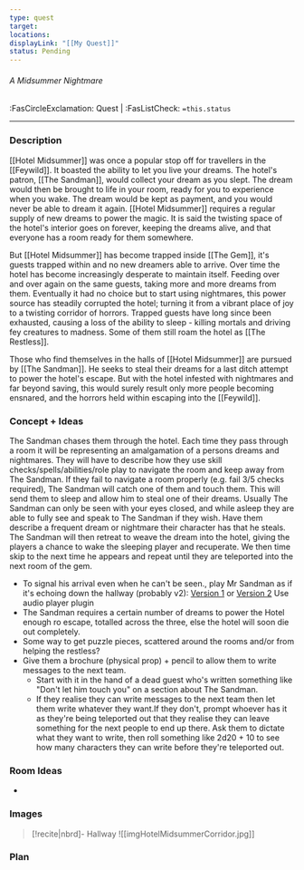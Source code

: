 ```yaml
---
type: quest
target: 
locations: 
displayLink: "[[My Quest]]"
status: Pending
---
```

###### A Midsummer Nightmare
<span class="sub2"> :FasCircleExclamation: Quest | :FasListCheck: `=this.status` </span>

---

### Description
[[Hotel Midsummer]] was once a popular stop off for travellers in the [[Feywild]]. It boasted the ability to let you live your dreams. The hotel's patron, [[The Sandman]], would collect your dream as you slept. The dream would then be brought to life in your room, ready for you to experience when you wake. The dream would be kept as payment, and you would never be able to dream it again. [[Hotel Midsummer]] requires a regular supply of new dreams to power the magic. It is said the twisting space of the hotel's interior goes on forever, keeping the dreams alive, and that everyone has a room ready for them somewhere.

But [[Hotel Midsummer]] has become trapped inside [[The Gem]], it's guests trapped within and no new dreamers able to arrive. Over time the hotel has become increasingly desperate to maintain itself. Feeding over and over again on the same guests, taking more and more dreams from them. Eventually it had no choice but to start using nightmares, this power source has steadily corrupted the hotel; turning it from a vibrant place of joy to a twisting corridor of horrors. Trapped guests have long since been exhausted, causing a loss of the ability to sleep - killing mortals and driving fey creatures to madness. Some of them still roam the hotel as [[The Restless]].

Those who find themselves in the halls of [[Hotel Midsummer]] are pursued by [[The Sandman]]. He seeks to steal their dreams for a last ditch attempt to power the hotel's escape. But with the hotel infested with nightmares and far beyond saving, this would surely result only more people becoming ensnared, and the horrors held within escaping into the [[Feywild]].

### Concept + Ideas

The Sandman chases them through the hotel. Each time they pass through a room it will be representing an amalgamation of a persons dreams and nightmares. They will have to describe how they use skill checks/spells/abilities/role play to navigate the room and keep away from The Sandman. If they fail to navigate a room properly (e.g. fail 3/5 checks required), The Sandman will catch one of them and touch them. This will send them to sleep and allow him to steal one of their dreams. Usually The Sandman can only be seen with your eyes closed, and while asleep they are able to fully see and speak to The Sandman if they wish. Have them describe a frequent dream or nightmare their character has that he steals. The Sandman will then retreat to weave the dream into the hotel, giving the players a chance to wake the sleeping player and recuperate. We then time skip to the next time he appears and repeat until they are teleported into the next room of the gem.

- To signal his arrival even when he can't be seen., play Mr Sandman as if it's echoing down the hallway (probably v2): [Version 1](https://www.youtube.com/watch?v=Oao_grQWeXY) or [Version 2](https://www.youtube.com/watch?v=tuEllCbjbVc)
Use audio player plugin
- The Sandman requires a certain number of dreams to power the Hotel enough ro escape, totalled across the three, else the hotel will soon die out completely.
- Some way to get puzzle pieces, scattered around the rooms and/or from helping the restless?
- Give them a brochure (physical prop) + pencil to allow them to write messages to the next team. 
	- Start with it in the hand of a dead guest who's written something like "Don't let him touch you" on a section about The Sandman. 
	- If they realise they can write messages to the next team then let them write whatever they want.If they don't, prompt whoever has it as they're being teleported out that they realise they can leave something for the next people to end up there. Ask them to dictate what they want to write, then roll something like 2d20 + 10 to see how many characters they can write before they're teleported out.

### Room Ideas
 - 

### Images

> [!recite|nbrd]- Hallway
> ![[imgHotelMidsummerCorridor.jpg]]

### Plan
